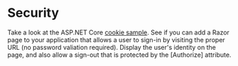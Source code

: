 # Security

Take a look at the ASP.NET Core [cookie sample](https://github.com/aspnet/Security/blob/master/samples/CookieSample/Startup.cs). See if you can add a Razor page to your application that allows a user to sign-in by visiting the proper URL (no password valiation required). Display the user's identity on the page, and also allow a sign-out that is protected by the [Authorize] attribute. 